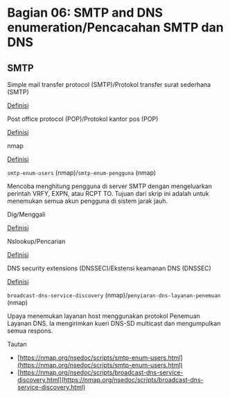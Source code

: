 # Bagian 06: SMTP and DNS enumeration/Pencacahan SMTP dan DNS

## SMTP

Simple mail transfer protocol (SMTP)/Protokol transfer surat sederhana (SMTP)

[Definisi](../definitions/definitions_S.md#simple-mail-transfer-protocol)

Post office protocol (POP)/Protokol kantor pos (POP)

[Definisi](../definitions/definitions_P.md#post-office-protocol)

nmap

[Definisi](../definitions/definitions_N.md#nmap)

`smtp-enum-users` (nmap)/`smtp-enum-pengguna` (nmap)

Mencoba menghitung pengguna di server SMTP dengan mengeluarkan perintah VRFY, EXPN, atau RCPT TO.
Tujuan dari skrip ini adalah untuk menemukan semua akun pengguna di sistem jarak jauh.

Dig/Menggali

[Definisi](../definitions/definitions_D.md#dig)

Nslookup/Pencarian

[Definisi](../definitions/definitions_N.md#nslookup)

DNS security extensions (DNSSEC)/Ekstensi keamanan DNS (DNSSEC)

[Definisi](../definitions/definitions_D.md#nama-domain-sistem-keamanan-ekstensi)

`broadcast-dns-service-discovery` (nmap)/`penyiaran-dns-layanan-penemuan` (nmap)

Upaya menemukan layanan host menggunakan protokol Penemuan Layanan DNS.
Ia mengirimkan kueri DNS-SD multicast dan mengumpulkan semua respons.

Tautan

- [https://nmap.org/nsedoc/scripts/smtp-enum-users.html](https://nmap.org/nsedoc/scripts/smtp-enum-users.html)
- [https://nmap.org/nsedoc/scripts/broadcast-dns-service-discovery.html](https://nmap.org/nsedoc/scripts/broadcast-dns-service-discovery.html)